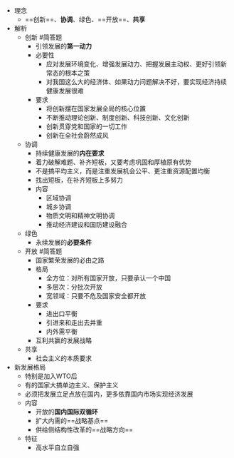 - 理念
	- ==创新==、**协调**、绿色、==开放==、**共享**
- 解析
	- 创新 #简答题
		- 引领发展的**第一动力**
		- 必要性
			- 应对发展环境变化、增强发展动力、把握发展主动权、更好引领新常态的根本之策
			- 对我国这么大的经济体、如果动力问题解决不好，要实现经济持续健康发展很难
		- 要求
			- 将创新摆在国家发展全局的核心位置
			- 不断推动理论创新、制度创新、科技创新、文化创新
			- 创新贯穿党和国家的一切工作
			- 创新在全社会蔚然成风
	- 协调
		- 持续健康发展的**内在要求**
		- 着力破解难题、补齐短板，又要考虑巩固和厚植原有优势
		- 不是搞平均主义，而是注重发展机会公平、更注重资源配置均衡
		- 找出短板，在补齐短板上多努力
		- 内容
			- 区域协调
			- 城乡协调
			- 物质文明和精神文明协调
			- 推动经济建设和国防建设融合
	- 绿色
		- 永续发展的**必要条件**
	- 开放 #简答题
		- 国家繁荣发展的必由之路
		- 格局
			- 全方位：对所有国家开放，只要承认一个中国
			- 多层次：分批次开放
			- 宽领域：只要不危及国家安全都开放
		- 要求
			- 进出口平衡
			- 引进来和走出去并重
			- 内外需平衡
		- 互利共赢的发展战略
	- 共享
		- 社会主义的本质要求
- 新发展格局
	- 特别是加入WTO后
	- 有的国家大搞单边主义、保护主义
	- 必须把发展立足点放在国内，更多依靠国内市场实现经济发展
	- 内容
		- 开放的**国内国际双循环**
		- 扩大内需的==战略基点==
		- 供给侧结构性改革的==战略方向==
	- 特征
		- 高水平自立自强